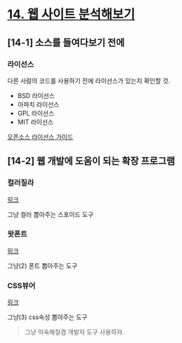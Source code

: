 # [14. 웹 사이트 분석해보기](https://github.com/CaesiumY/frontend-web-design-forBeginners/tree/master/14)

## [14-1] 소스를 들여다보기 전에

### 라이선스

다른 사람의 코드를 사용하기 전에 라이선스가 있는지 확인할 것.

- BSD 라이선스
- 아파치 라이선스
- GPL 라이선스
- MIT 라이선스

[오픈소스 라이선스 가이드](https://www.olis.or.kr/license/licenseGuide.do)

## [14-2] 웹 개발에 도움이 되는 확장 프로그램

### 컬러질라

[링크](https://chrome.google.com/webstore/detail/colorzilla/bhlhnicpbhignbdhedgjhgdocnmhomnp?hl=ko)

그냥 컬러 뽑아주는 스포이드 도구

### 왓폰트

[링크](https://chrome.google.com/webstore/detail/whatfont/jabopobgcpjmedljpbcaablpmlmfcogm?hl=ko)

그냥(2) 폰트 뽑아주는 도구

### CSS뷰어

[링크](https://chrome.google.com/webstore/detail/cssviewer/ggfgijbpiheegefliciemofobhmofgce?hl=ko)

그냥(3) css속성 뽑아주는 도구


> 그냥 익숙해질겸 개발자 도구 사용하자.